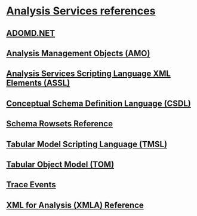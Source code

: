 # [Analysis Services references](index.md)

## [ADOMD.NET](adomd/developing-with-adomd-net.md)
## [Analysis Management Objects (AMO)](amo/developing-with-analysis-management-objects-amo.md)
## [Analysis Services Scripting Language XML Elements (ASSL)](assl/analysis-services-scripting-language-xml-elements-assl.md)
## [Conceptual Schema Definition Language (CSDL)](csdl/csdl-annotations-for-business-intelligence-csdlbi.md)
## [Schema Rowsets Reference](schema-rowsets/analysis-services-schema-rowsets.md)
## [Tabular Model Scripting Language (TMSL)](tmsl/tabular-model-scripting-language-tmsl-reference.md)
## [Tabular Object Model (TOM)](tom/introduction-to-the-tabular-object-model-tom-in-analysis-services-amo.md)
## [Trace Events](trace-events/analysis-services-trace-events.md)
## [XML for Analysis (XMLA) Reference](xmla/xml-for-analysis-xmla-reference.md)

